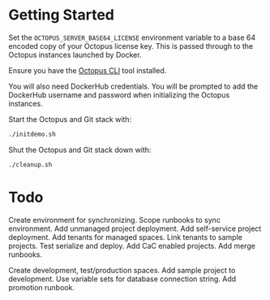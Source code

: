 # Getting Started

Set the `OCTOPUS_SERVER_BASE64_LICENSE` environment variable to a base 64 encoded copy of your Octopus license key. This
is passed through to the Octopus instances launched by Docker.

Ensure you have the [Octopus CLI](https://octopus.com/downloads/octopuscli) tool installed.

You will also need DockerHub credentials. You will be prompted to add the DockerHub username and password when initializing
the Octopus instances.

Start the Octopus and Git stack with:

```bash
./initdemo.sh
```

Shut the Octopus and Git stack down with:

```bash
./cleanup.sh
```

# Todo

Create environment for synchronizing.
Scope runbooks to sync environment.
Add unmanaged project deployment.
Add self-service project deployment.
Add tenants for managed spaces.
Link tenants to sample projects.
Test serialize and deploy.
Add CaC enabled projects.
Add merge runbooks.

Create development, test/production spaces.
Add sample project to development.
Use variable sets for database connection string.
Add promotion runbook.